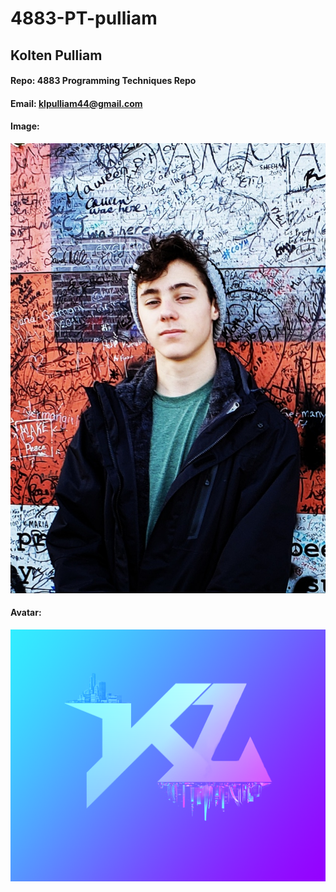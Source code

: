 # 4883-PT-pulliam
## Kolten Pulliam
#### Repo: 4883 Programming Techniques Repo
#### Email: klpulliam44@gmail.com
#### Image:
![Kolten Pulliam](images/Ireland.jpg)
#### Avatar:
![Avatar](images/KL.png)
